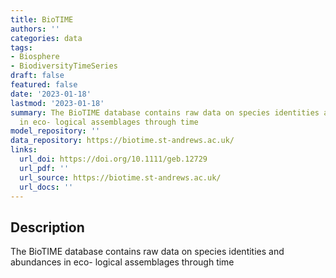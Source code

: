```yaml
---
title: BioTIME
authors: ''
categories: data
tags:
- Biosphere
- BiodiversityTimeSeries
draft: false
featured: false
date: '2023-01-18'
lastmod: '2023-01-18'
summary: The BioTIME database contains raw data on species identities and abundances
  in eco- logical assemblages through time
model_repository: ''
data_repository: https://biotime.st-andrews.ac.uk/
links:
  url_doi: https://doi.org/10.1111/geb.12729
  url_pdf: ''
  url_source: https://biotime.st-andrews.ac.uk/
  url_docs: ''
---
```


## Description

The BioTIME database contains raw data on species identities and abundances in eco- logical assemblages through time

